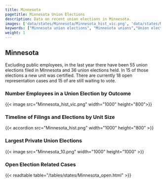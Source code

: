 ```yaml
---
title: Minnesota
pagetitle: Minnesota Union Elections
description: Data on recent union elections in Minnesota.
images: ['data/states/Minnesota/Minnesota_hist_vic.png', 'data/states/Minnesota/Minnesota_hist_size.png', 'data/states/Minnesota/Minnesota_10.png']
keywords: ["Minnesota union elections", "Minnesota unions","Union elections"]
weight: 1
---
```

##  Minnesota

Excluding public employees, in the last year there have been 55 union elections filed in Minnesota and 36 union elections held. In 15 of those elections a new unit was certified. There are currently 18 open representation cases and 15 of are still waiting to vote.

### Number Employees in a Union Election by Outcome
{{< image src="Minnesota_hist_vic.png" width="1000" height="800">}}

### Timeline of Filings and Elections by Unit Size
{{< accordion src="Minnesota_hist.png" width="1000" height="800" >}}

### Largest Private Union Elections
{{< image src="Minnesota_10.png" width="1000" height="1000"  >}}

### Open Election Related Cases
{{< readtable table="/tables/states/Minnesota_open.html" >}}

